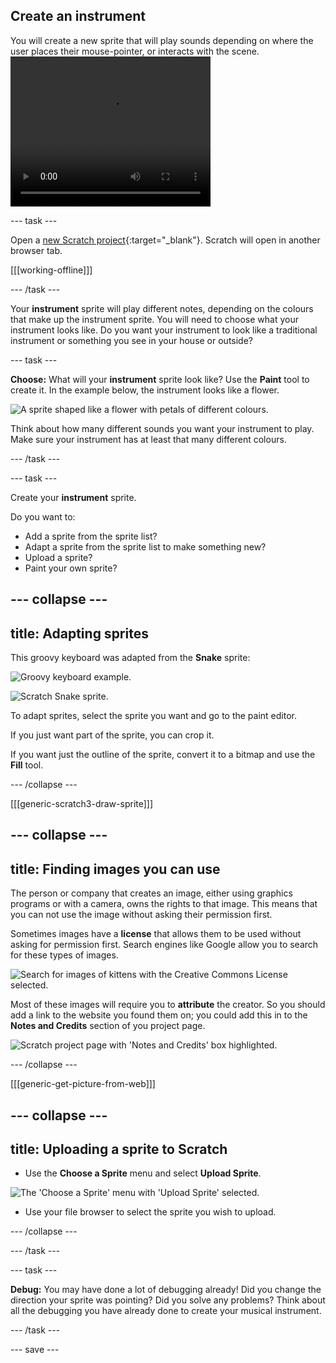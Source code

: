 ## Create an instrument

<div style="display: flex; flex-wrap: wrap">
<div style="flex-basis: 200px; flex-grow: 1; margin-right: 15px;">
You will create a new sprite that will play sounds depending on where the user places their mouse-pointer, or interacts with the scene.
</div>
<div>
 <video width="320" height="240" controls>
  <source src="images/step-2-demo.mp4" type="video/mp4">
  Your browser does not support mp4 video.
</video> 
</div>
</div>

--- task ---

Open a [new Scratch project](http://rpf.io/scratch-new){:target="_blank"}. Scratch will open in another browser tab.

[[[working-offline]]]

--- /task ---

Your **instrument** sprite will play different notes, depending on the colours that make up the instrument sprite. You will need to choose what your instrument looks like. Do you want your instrument to look like a traditional instrument or something you see in your house or outside?

--- task ---

**Choose:** What will your **instrument** sprite look like? Use the **Paint** tool to create it. In the example below, the instrument looks like a flower. 

![A sprite shaped like a flower with petals of different colours.](images/flower.png)

Think about how many different sounds you want your instrument to play. Make sure your instrument has at least that many different colours.

--- /task ---

--- task ---

Create your **instrument** sprite.

Do you want to:
- Add a sprite from the sprite list?
- Adapt a sprite from the sprite list to make something new?
- Upload a sprite?
- Paint your own sprite?

--- collapse ---
---
title: Adapting sprites
---

This groovy keyboard was adapted from the **Snake** sprite:

![Groovy keyboard example.](images/groovy-keyboard.png)

![Scratch Snake sprite.](images/snake-sprite.png)

To adapt sprites, select the sprite you want and go to the paint editor.

If you just want part of the sprite, you can crop it.

If you want just the outline of the sprite, convert it to a bitmap and use the **Fill** tool.

--- /collapse ---

[[[generic-scratch3-draw-sprite]]]

--- collapse ---
---
title: Finding images you can use
---

The person or company that creates an image, either using graphics programs or with a camera, owns the rights to that image. This means that you can not use the image without asking their permission first.

Sometimes images have a **license** that allows them to be used without asking for permission first. Search engines like Google allow you to search for these types of images.

![Search for images of kittens with the Creative Commons License selected.](images/google-search.png)

Most of these images will require you to **attribute** the creator. So you should add a link to the website you found them on; you could add this in to the **Notes and Credits** section of you project page.

![Scratch project page with 'Notes and Credits' box highlighted.](images/project-page.png)

--- /collapse ---

[[[generic-get-picture-from-web]]]

--- collapse ---
---
title: Uploading a sprite to Scratch
---

- Use the **Choose a Sprite** menu and select **Upload Sprite**.

![The 'Choose a Sprite' menu with 'Upload Sprite' selected.](images/upload-sprite.png)

- Use your file browser to select the sprite you wish to upload.

--- /collapse ---

--- /task ---

--- task ---

**Debug:** You may have done a lot of debugging already! Did you change the direction your sprite was pointing? Did you solve any problems? Think about all the debugging you have already done to create your musical instrument. 

--- /task ---


--- save ---
